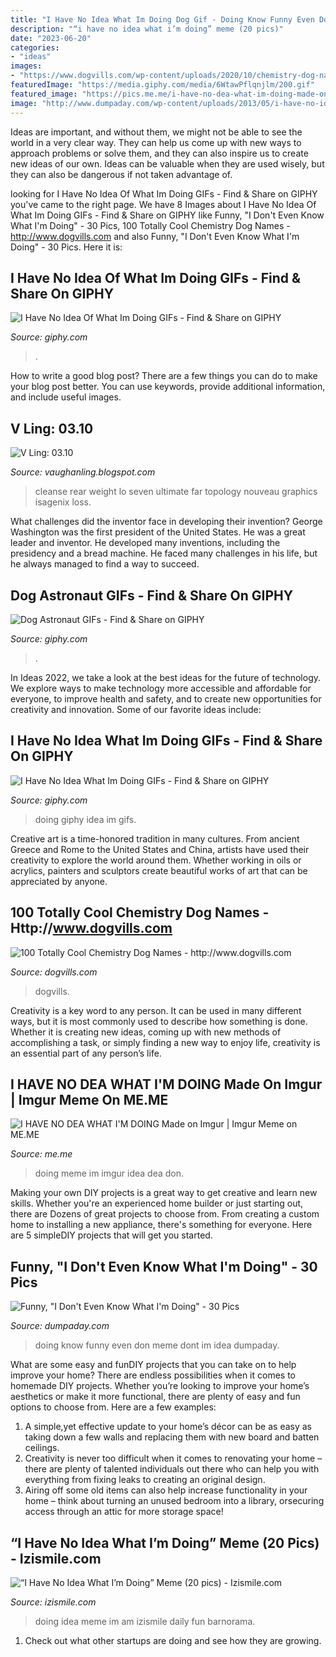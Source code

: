 ```yaml
---
title: "I Have No Idea What Im Doing Dog Gif - Doing Know Funny Even Don Meme Dont Im Idea Dumpaday"
description: "“i have no idea what i’m doing” meme (20 pics)"
date: "2023-06-20"
categories:
- "ideas"
images:
- "https://www.dogvills.com/wp-content/uploads/2020/10/chemistry-dog-names-b-850x445.jpg"
featuredImage: "https://media.giphy.com/media/6WtawPflqnjlm/200.gif"
featured_image: "https://pics.me.me/i-have-no-dea-what-im-doing-made-on-imgur-19371770.png"
image: "http://www.dumpaday.com/wp-content/uploads/2013/05/i-have-no-idea-what-Im-doing-meme-4.jpg"
---
```



Ideas are important, and without them, we might not be able to see the world in a very clear way. They can help us come up with new ways to approach problems or solve them, and they can also inspire us to create new ideas of our own. Ideas can be valuable when they are used wisely, but they can also be dangerous if not taken advantage of.

	

		
looking for I Have No Idea Of What Im Doing GIFs - Find &amp; Share on GIPHY you've came to the right page. We have 8 Images about I Have No Idea Of What Im Doing GIFs - Find &amp; Share on GIPHY like Funny, &quot;I Don&#039;t Even Know What I&#039;m Doing&quot; - 30 Pics, 100 Totally Cool Chemistry Dog Names - http://www.dogvills.com and also Funny, &quot;I Don&#039;t Even Know What I&#039;m Doing&quot; - 30 Pics. Here it is:
		
    
## I Have No Idea Of What Im Doing GIFs - Find &amp; Share On GIPHY

<img loading=lazy src="https://media.giphy.com/media/6WtawPflqnjlm/200.gif" onerror="this.onerror=null;this.src='https://tse3.mm.bing.net/th?id=OIP.qjUAZkLOkAKWM0f979tuTwAAAA&amp;pid=15.1';" alt="I Have No Idea Of What Im Doing GIFs - Find &amp; Share on GIPHY">

_Source: giphy.com_

>. 

	

How to write a good blog post?
There are a few things you can do to make your blog post better. You can use keywords, provide additional information, and include useful images.

    
## V Ling: 03.10

<img loading=lazy src="https://1.bp.blogspot.com/_annTPGBcsB4/S6Vr6VCI87I/AAAAAAAADKI/kkTEKXpqpak/s400/model-d-rear.jpg" onerror="this.onerror=null;this.src='https://tse4.mm.bing.net/th?id=OIP.nqxg4mbM5Pk2OxwOrMtK-wAAAA&amp;pid=15.1';" alt="V Ling: 03.10">

_Source: vaughanling.blogspot.com_

>cleanse rear weight lo seven ultimate far topology nouveau graphics isagenix loss. 

	

What challenges did the inventor face in developing their invention?
George Washington was the first president of the United States. He was a great leader and inventor. He developed many inventions, including the presidency and a bread machine. He faced many challenges in his life, but he always managed to find a way to succeed.

    
## Dog Astronaut GIFs - Find &amp; Share On GIPHY

<img loading=lazy src="https://media.giphy.com/media/l0Iych4GHWMRxci2I/giphy.gif" onerror="this.onerror=null;this.src='https://tse2.mm.bing.net/th?id=OIP.H9PRzrnXow8a0SVkwZ9kWAHaEK&amp;pid=15.1';" alt="Dog Astronaut GIFs - Find &amp; Share on GIPHY">

_Source: giphy.com_

>. 

	

In Ideas 2022, we take a look at the best ideas for the future of technology. We explore ways to make technology more accessible and affordable for everyone, to improve health and safety, and to create new opportunities for creativity and innovation. Some of our favorite ideas include: 

    
## I Have No Idea What Im Doing GIFs - Find &amp; Share On GIPHY

<img loading=lazy src="https://media.giphy.com/media/xDQ3Oql1BN54c/giphy.gif" onerror="this.onerror=null;this.src='https://tse2.mm.bing.net/th?id=OIP.3dfPm9-IK6ee4iT_2og1BAAAAA&amp;pid=15.1';" alt="I Have No Idea What Im Doing GIFs - Find &amp; Share on GIPHY">

_Source: giphy.com_

>doing giphy idea im gifs. 

	

Creative art is a time-honored tradition in many cultures. From ancient Greece and Rome to the United States and China, artists have used their creativity to explore the world around them. Whether working in oils or acrylics, painters and sculptors create beautiful works of art that can be appreciated by anyone.

    
## 100 Totally Cool Chemistry Dog Names - Http://www.dogvills.com

<img loading=lazy src="https://www.dogvills.com/wp-content/uploads/2020/10/chemistry-dog-names-b-850x445.jpg" onerror="this.onerror=null;this.src='https://tse2.mm.bing.net/th?id=OIP.iQpMJJNgghvjM3WAlL83sAHaD4&amp;pid=15.1';" alt="100 Totally Cool Chemistry Dog Names - http://www.dogvills.com">

_Source: dogvills.com_

>dogvills. 

	

Creativity is a key word to any person. It can be used in many different ways, but it is most commonly used to describe how something is done. Whether it is creating new ideas, coming up with new methods of accomplishing a task, or simply finding a new way to enjoy life, creativity is an essential part of any person’s life.

    
## I HAVE NO DEA WHAT I&#039;M DOING Made On Imgur | Imgur Meme On ME.ME

<img loading=lazy src="https://pics.me.me/i-have-no-dea-what-im-doing-made-on-imgur-19371770.png" onerror="this.onerror=null;this.src='https://tse4.mm.bing.net/th?id=OIP.ESVBoYH7782Dm-2hvG3DHwHaF5&amp;pid=15.1';" alt="I HAVE NO DEA WHAT I&#039;M DOING Made on Imgur | Imgur Meme on ME.ME">

_Source: me.me_

>doing meme im imgur idea dea don. 

	

Making your own DIY projects is a great way to get creative and learn new skills. Whether you're an experienced home builder or just starting out, there are Dozens of great projects to choose from. From creating a custom home to installing a new appliance, there's something for everyone. Here are 5 simpleDIY projects that will get you started.

    
## Funny, &quot;I Don&#039;t Even Know What I&#039;m Doing&quot; - 30 Pics

<img loading=lazy src="http://www.dumpaday.com/wp-content/uploads/2013/05/i-have-no-idea-what-Im-doing-meme-4.jpg" onerror="this.onerror=null;this.src='https://tse1.mm.bing.net/th?id=OIP.OaXXhaw9KGLZL79oCppjYQHaFB&amp;pid=15.1';" alt="Funny, &quot;I Don&#039;t Even Know What I&#039;m Doing&quot; - 30 Pics">

_Source: dumpaday.com_

>doing know funny even don meme dont im idea dumpaday. 

	

What are some easy and funDIY projects that you can take on to help improve your home?
There are endless possibilities when it comes to homemade DIY projects. Whether you’re looking to improve your home’s aesthetics or make it more functional, there are plenty of easy and fun options to choose from. Here are a few examples: 
1. A simple,yet effective update to your home’s décor can be as easy as taking down a few walls and replacing them with new board and batten ceilings. 
2. Creativity is never too difficult when it comes to renovating your home – there are plenty of talented individuals out there who can help you with everything from fixing leaks to creating an original design. 
3. Airing off some old items can also help increase functionality in your home – think about turning an unused bedroom into a library, orsecuring access through an attic for more storage space!

    
## “I Have No Idea What I’m Doing” Meme (20 Pics) - Izismile.com

<img loading=lazy src="https://img.izismile.com/img/img5/20120417/640/i_have_no_idea_what_im_doing_meme_640_20.jpg" onerror="this.onerror=null;this.src='https://tse2.mm.bing.net/th?id=OIP.S5krkU6ww8k1ywVxauCFtQHaFT&amp;pid=15.1';" alt="“I Have No Idea What I’m Doing” Meme (20 pics) - Izismile.com">

_Source: izismile.com_

>doing idea meme im am izismile daily fun barnorama. 

	

1. Check out what other startups are doing and see how they are growing.

